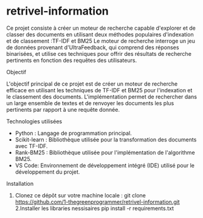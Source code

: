# retrivel-information

Ce projet consiste à créer un moteur de recherche capable d'explorer et de classer des documents en utilisant deux méthodes populaires d'indexation et de classement :TF-IDF et BM25 Le moteur de recherche interroge un jeu de données provenant d'UltraFeedback, qui comprend des réponses binarisées, et utilise ces techniques pour offrir des résultats de recherche pertinents en fonction des requêtes des utilisateurs.

Objectif

L'objectif principal de ce projet est de créer un moteur de recherche efficace en utilisant les techniques de TF-IDF et BM25 pour l'indexation et le classement des documents. L'implémentation permet de rechercher dans un large ensemble de textes et de renvoyer les documents les plus pertinents par rapport à une requête donnée.

Technologies utilisées

- Python : Langage de programmation principal.
- Scikit-learn : Bibliothèque utilisée pour la transformation des documents avec TF-IDF.
- Rank-BM25 : Bibliothèque utilisée pour l'implémentation de l'algorithme BM25.
- VS Code: Environnement de développement intégré (IDE) utilisé pour le développement du projet.

Installation

1. Clonez ce dépôt sur votre machine locale :
  git clone https://github.com/1-thegreenprogrammer/retrivel-information.git
2.Installer les libraries nessisaires
   pip install -r requirements.txt
